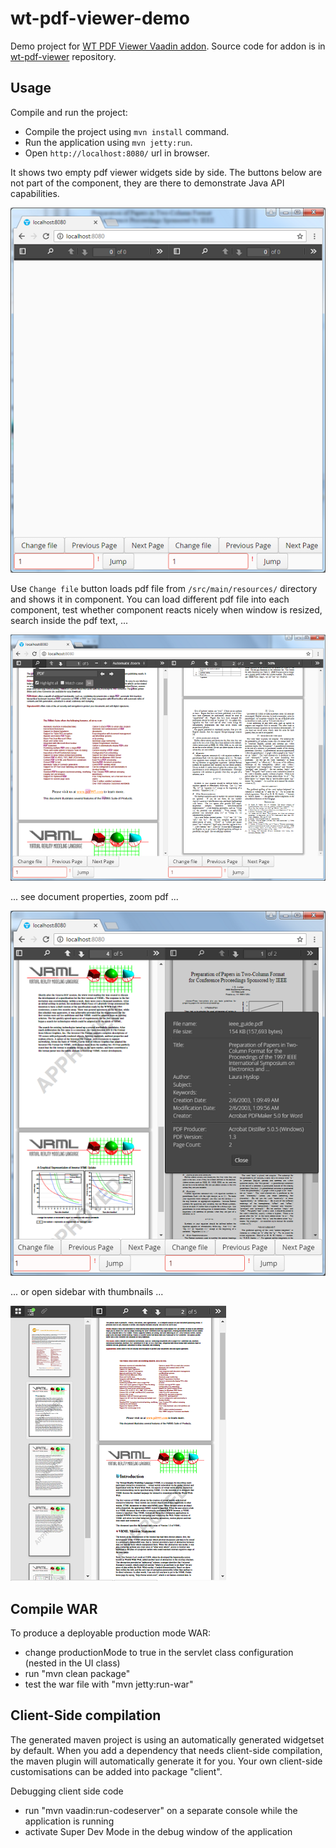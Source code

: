 # wt-pdf-viewer-demo

Demo project for [WT PDF Viewer Vaadin addon](https://vaadin.com/directory#!addon/wt-pdf-viewer). Source code for addon is in [wt-pdf-viewer](https://github.com/WhitesteinTechnologies/wt-pdf-viewer) repository.


## Usage
Compile and run the project:
* Compile the project using `mvn install` command. 
* Run the application using `mvn jetty:run`. 
* Open `http://localhost:8080/` url in browser.

It shows two empty pdf viewer widgets side by side. The buttons below are not part of the component, they are there to demonstrate Java API capabilities. 

![Two empty widgets](/screenshots/demo-empty.png?raw=true "Two empty widgets")

Use `Change file` button loads pdf file from `/src/main/resources/` directory and shows it in component. You can load different pdf file into each component, test whether component reacts nicely when window is resized, search inside the pdf text, ...

![Search inside pdf](/screenshots/demo-search.png?raw=true "Search inside document")

... see document properties, zoom pdf ...

![Show pdf properties](/screenshots/demo-document-properties.png?raw=true "Show pdf properties")

... or open sidebar with thumbnails ...

![Thumbnails in sidebar](/screenshots/demo-sidebar-thumbnails.png?raw=true "Thumbnails in sidebar")


## Compile WAR
To produce a deployable production mode WAR:
- change productionMode to true in the servlet class configuration (nested in the UI class)
- run "mvn clean package"
- test the war file with "mvn jetty:run-war"

## Client-Side compilation
The generated maven project is using an automatically generated widgetset by default. 
When you add a dependency that needs client-side compilation, the maven plugin will 
automatically generate it for you. Your own client-side customisations can be added into
package "client".

Debugging client side code
  - run "mvn vaadin:run-codeserver" on a separate console while the application is running
  - activate Super Dev Mode in the debug window of the application
